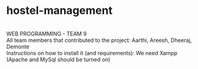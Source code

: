 # hostel-management 
<br>
WEB PROGRAMMING - TEAM 9
<br>
All team members that contributed to the project: Aarthi, Areesh, Dheeraj, Demonte 
<br>
Instructions on how to install it (and requirements): We need Xampp (Apache and MySql should be turned on) 
